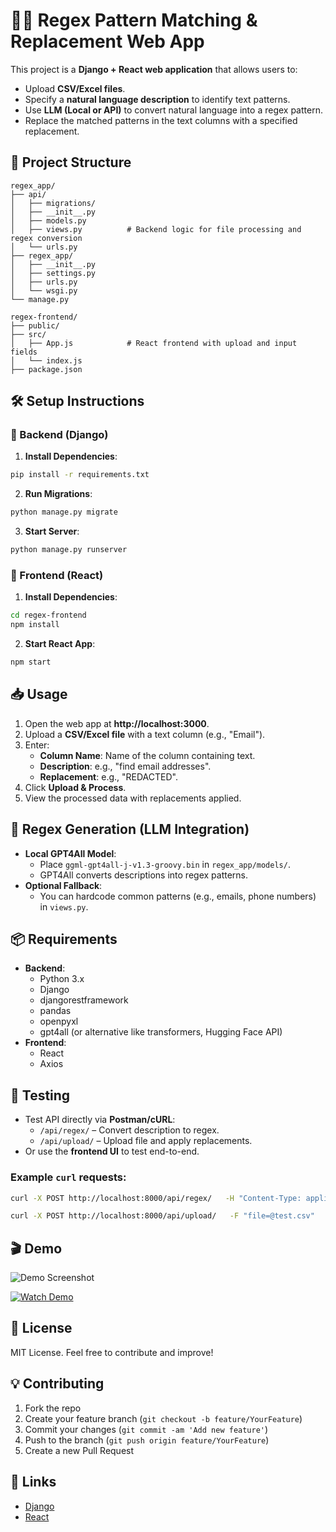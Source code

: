 
# 🧑‍💻 Regex Pattern Matching & Replacement Web App

This project is a **Django + React web application** that allows users to:
- Upload **CSV/Excel files**.
- Specify a **natural language description** to identify text patterns.
- Use **LLM (Local or API)** to convert natural language into a regex pattern.
- Replace the matched patterns in the text columns with a specified replacement.

## 🚀 Project Structure
```
regex_app/
├── api/
│   ├── migrations/
│   ├── __init__.py
│   ├── models.py
│   ├── views.py          # Backend logic for file processing and regex conversion
│   └── urls.py
├── regex_app/
│   ├── __init__.py
│   ├── settings.py
│   ├── urls.py
│   └── wsgi.py
└── manage.py

regex-frontend/
├── public/
├── src/
│   ├── App.js            # React frontend with upload and input fields
│   └── index.js
├── package.json
```

## 🛠️ Setup Instructions

### 🔹 Backend (Django)
1. **Install Dependencies**:
```bash
pip install -r requirements.txt
```
2. **Run Migrations**:
```bash
python manage.py migrate
```
3. **Start Server**:
```bash
python manage.py runserver
```

### 🔹 Frontend (React)
1. **Install Dependencies**:
```bash
cd regex-frontend
npm install
```
2. **Start React App**:
```bash
npm start
```

## 📥 Usage
1. Open the web app at **http://localhost:3000**.
2. Upload a **CSV/Excel file** with a text column (e.g., "Email").
3. Enter:
   - **Column Name**: Name of the column containing text.
   - **Description**: e.g., "find email addresses".
   - **Replacement**: e.g., "REDACTED".
4. Click **Upload & Process**.
5. View the processed data with replacements applied.

## 🧠 Regex Generation (LLM Integration)
- **Local GPT4All Model**:
   - Place `ggml-gpt4all-j-v1.3-groovy.bin` in `regex_app/models/`.
   - GPT4All converts descriptions into regex patterns.
- **Optional Fallback**:
   - You can hardcode common patterns (e.g., emails, phone numbers) in `views.py`.

## 📦 Requirements
- **Backend**:
   - Python 3.x
   - Django
   - djangorestframework
   - pandas
   - openpyxl
   - gpt4all (or alternative like transformers, Hugging Face API)
- **Frontend**:
   - React
   - Axios

## 🧪 Testing
- Test API directly via **Postman/cURL**:
   - `/api/regex/` – Convert description to regex.
   - `/api/upload/` – Upload file and apply replacements.
- Or use the **frontend UI** to test end-to-end.

### Example `curl` requests:
```bash
curl -X POST http://localhost:8000/api/regex/   -H "Content-Type: application/json"   -d '{"description": "find email addresses"}'

curl -X POST http://localhost:8000/api/upload/   -F "file=@test.csv"   -F "pattern=\b[A-Za-z0-9._%+-]+@[A-Za-z0-9.-]+\.[A-Za-z]{2,7}\b"   -F "replacement=REDACTED"   -F "column=Email"
```

## 🎬 Demo
![Demo Screenshot](demo.png) <!-- Replace with your screenshot -->
<!-- Optional: Add a demo video -->
[![Watch Demo](https://img.youtube.com/vi/your-demo-video-id/0.jpg)](https://www.youtube.com/watch?v=your-demo-video-id)


## 📜 License
MIT License. Feel free to contribute and improve!

## 💡 Contributing
1. Fork the repo
2. Create your feature branch (`git checkout -b feature/YourFeature`)
3. Commit your changes (`git commit -am 'Add new feature'`)
4. Push to the branch (`git push origin feature/YourFeature`)
5. Create a new Pull Request

## 🔗 Links
- [Django](https://www.djangoproject.com/)
- [React](https://reactjs.org/)
